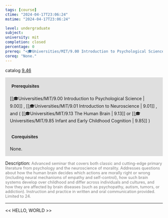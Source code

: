 ```yaml
---
tags: [course]
ctime: "2024-04-17T23:06:24"
mstime: "2024-04-17T23:06:24"

level: undergraduate
subject: 
university: mit
completion: closed
percentage: 0
prereq: "<🎓Universities/MIT/9.00 Introduction to Psychological Science> , <🎓Universities/MIT/9.01 Introduction to Neuroscience> , and ( <🎓Universities/MIT/9.13 The Human Brain> or <🎓Universities/MIT/9.85 Infant and Early Childhood Cognition> )"
coreq: "None."
---
```


catalog [9.46](http://student.mit.edu/catalog/m9a.html#9.46)

<span style="display: block; padding: 15px; background-color: rgb(100, 100, 100, 0.2);"><font id="m_prereq3815_0" style="display: block; font-family: Arial, sans-serif; font-weight: bold; padding: 5px">Prerequisites</font><br><span id="prereq3815_0">[[🎓Universities/MIT/9.00 Introduction to Psychological Science | 9.00]] , [[🎓Universities/MIT/9.01 Introduction to Neuroscience | 9.01]] , and ( [[🎓Universities/MIT/9.13 The Human Brain | 9.13]] or [[🎓Universities/MIT/9.85 Infant and Early Childhood Cognition | 9.85]] )</span></span>
<span style="display: block; padding: 15px; background-color: rgb(100, 100, 100, 0.2);"><font id="m_coreq3815_0" style="display: block; font-family: Arial, sans-serif; font-weight: bold; padding: 5px">Corequisites</font><br><span id="coreq3815_0">None.</span></span>

<font style="">Description:</font>
<font style="color: grey; font-size: 0.8rem;">Advanced seminar that covers both classic and cutting-edge primary literature from psychology and the neuroscience of morality. Addresses questions about how the human brain decides which actions are morally right or wrong (including neural mechanisms of empathy and self-control), how such brain systems develop over childhood and differ across individuals and cultures, and how they are affected by brain diseases (such as psychopathy, autism, tumors, or addiction). Instruction and practice in written and oral communication provided. Limited to 24.</font>



---

<< HELLO, WORLD >>
